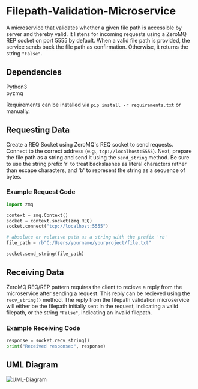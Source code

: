# Filepath-Validation-Microservice

A microservice that validates whether a given file path is accessible by server and thereby valid. It listens for incoming requests using a ZeroMQ REP socket on port 5555 by default. When a valid file path is provided, the service sends back the file path as confirmation. Otherwise, it returns the string `"False"`.

## Dependencies
Python3\
pyzmq

Requirements can be installed via ```pip install -r requirements.txt``` or manually.

## Requesting Data

Create a REQ Socket using ZeroMQ's REQ socket to send requests. Connect to the correct address (e.g., `tcp://localhost:5555`). Next, prepare the file path as a string and send it using the `send_string` method. Be sure to use the string prefix 'r' to treat backslashes as literal characters rather than escape characters, and 'b' to represent the string as a sequence of bytes.

### Example Request Code

```python
import zmq

context = zmq.Context()
socket = context.socket(zmq.REQ)
socket.connect("tcp://localhost:5555")

# absolute or relative path as a string with the prefix 'rb'
file_path = rb"C:/Users/yourname/yourproject/file.txt" 

socket.send_string(file_path)
```

## Receiving Data

ZeroMQ REQ/REP pattern requires the client to recieve a reply from the microservice after sending a request. This reply can be recieved using the `recv_string()` method. The reply from the filepath validation microservice will either be the filepath initially sent in the request, indicating a valid filepath, or the string `"False"`, indicating an invalid filepath.

### Example Receiving Code

```python
response = socket.recv_string()
print("Received response:", response)
```

## UML Diagram

![UML-Diagram](https://github.com/user-attachments/assets/03d5c550-ab30-4fd1-b6fb-ceacb92da2ad)
